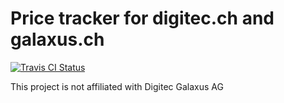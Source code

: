 # Price tracker for digitec.ch and galaxus.ch

[![Travis CI Status](https://secure.travis-ci.org/fredj/dg-price-tracker.svg)](http://travis-ci.org/fredj/dg-price-tracker)

This project is not affiliated with Digitec Galaxus AG
